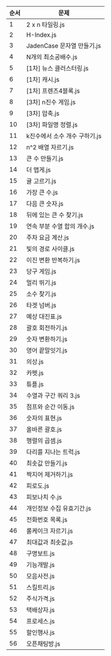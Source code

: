 | 순서 | 문제 |
|-------|-----------|
| 1 | 2 x n 타일링.js |
| 2 | H-Index.js |
| 3 | JadenCase 문자열 만들기.js |
| 4 | N개의 최소공배수.js |
| 5 | [1차] 뉴스 클러스터링.js |
| 6 | [1차] 캐시.js |
| 7 | [1차] 프렌즈4블록.js |
| 8 | [3차] n진수 게임.js |
| 9 | [3차] 압축.js |
| 10 | [3차] 파일명 정렬.js |
| 11 | k진수에서 소수 개수 구하기.js |
| 12 | n^2 배열 자르기.js |
| 13 | 큰 수 만들기.js |
| 14 | 더 맵게.js |
| 15 | 귤 고르기.js |
| 16 | 가장 큰 수.js |
| 17 | 다음 큰 숫자.js |
| 18 | 뒤에 있는 큰 수 찾기.js |
| 19 | 연속 부분 수열 합의 개수.js |
| 20 | 주차 요금 계산.js |
| 21 | 빛의 경로 사이클.js |
| 22 | 이진 변환 반복하기.js |
| 23 | 당구 게임.js |
| 24 | 멀리 뛰기.js |
| 25 | 소수 찾기.js |
| 26 | 타겟 넘버.js |
| 27 | 예상 대진표.js |
| 28 | 괄호 회전하기.js |
| 29 | 숫자 변환하기.js |
| 30 | 영어 끝말잇기.js |
| 31 | 의상.js |
| 32 | 카펫.js |
| 33 | 튜플.js |
| 34 | 수열과 구간 쿼리 3.js |
| 35 | 점프와 순간 이동.js |
| 36 | 숫자의 표현.js |
| 37 | 올바른 괄호.js |
| 38 | 행렬의 곱셈.js |
| 39 | 다리를 지나는 트럭.js |
| 40 | 최솟값 만들기.js |
| 41 | 짝지어 제거하기.js |
| 42 | 피로도.js |
| 43 | 피보나치 수.js |
| 44 | 개인정보 수집 유효기간.js |
| 45 | 전화번호 목록.js |
| 46 | 롤케이크 자르기.js |
| 47 | 최대값과 최솟값.js |
| 48 | 구명보트.js |
| 49 | 기능개발.js |
| 50 | 모음사전.js |
| 51 | 스킬트리.js |
| 52 | 주식가격.js |
| 53 | 택배상자.js |
| 54 | 프로세스.js |
| 55 | 할인행사.js |
| 56 | 오픈채팅방.js |
